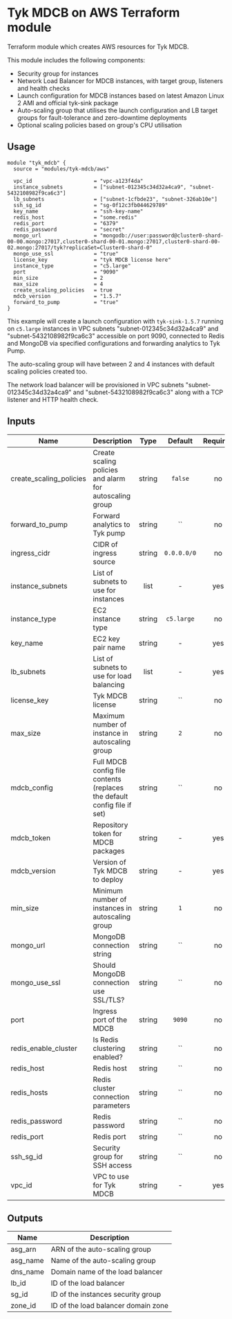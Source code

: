 # Tyk MDCB on AWS Terraform module

Terraform module which creates AWS resources for Tyk MDCB.

This module includes the following components:
 * Security group for instances
 * Network Load Balancer for MDCB instances, with target group, listeners and health checks
 * Launch configuration for MDCB instances based on latest Amazon Linux 2 AMI and official tyk-sink package
 * Auto-scaling group that utilises the launch configuration and LB target groups for fault-tolerance and zero-downtime deployments
 * Optional scaling policies based on group's CPU utilisation

## Usage

```hcl
module "tyk_mdcb" {
  source = "modules/tyk-mdcb/aws"

  vpc_id                    = "vpc-a123f4da"
  instance_subnets          = ["subnet-012345c34d32a4ca9", "subnet-5432108982f9ca6c3"]
  lb_subnets                = ["subnet-1cfbde23", "subnet-326ab10e"]
  ssh_sg_id                 = "sg-0f12c3fb044629789"
  key_name                  = "ssh-key-name"
  redis_host                = "some.redis"
  redis_port                = "6379"
  redis_password            = "secret"
  mongo_url                 = "mongodb://user:password@cluster0-shard-00-00.mongo:27017,cluster0-shard-00-01.mongo:27017,cluster0-shard-00-02.mongo:27017/tyk?replicaSet=Cluster0-shard-0"
  mongo_use_ssl             = "true"
  license_key               = "tyk MDCB license here"
  instance_type             = "c5.large"
  port                      = "9090"
  min_size                  = 2
  max_size                  = 4
  create_scaling_policies   = true
  mdcb_version              = "1.5.7"
  forward_to_pump           = "true"
}
```

This example will create a launch configuration with `tyk-sink-1.5.7` running on `c5.large`  instances in VPC subnets "subnet-012345c34d32a4ca9" and "subnet-5432108982f9ca6c3" accessible on port 9090, connected to Redis and MongoDB via specified configurations and forwarding analytics to Tyk Pump.

The auto-scaling group will have between 2 and 4 instances with default scaling policies created too.

The network load balancer will be provisioned in VPC subnets "subnet-012345c34d32a4ca9" and "subnet-5432108982f9ca6c3" along with a TCP listener and HTTP health check.

## Inputs

| Name | Description | Type | Default | Required |
|------|-------------|:----:|:-----:|:-----:|
| create\_scaling\_policies | Create scaling policies and alarm for autoscaling group | string | `false` | no |
| forward\_to\_pump | Forward analytics to Tyk pump | string | `` | no |
| ingress\_cidr | CIDR of ingress source | string | `0.0.0.0/0` | no |
| instance\_subnets | List of subnets to use for instances | list | - | yes |
| instance\_type | EC2 instance type | string | `c5.large` | no |
| key\_name | EC2 key pair name | string | - | yes |
| lb\_subnets | List of subnets to use for load balancing | list | - | yes |
| license\_key | Tyk MDCB license | string | `` | no |
| max\_size | Maximum number of instance in autoscaling group | string | `2` | no |
| mdcb\_config | Full MDCB config file contents (replaces the default config file if set) | string | `` | no |
| mdcb\_token | Repository token for MDCB packages | string | - | yes |
| mdcb\_version | Version of Tyk MDCB to deploy | string | - | yes |
| min\_size | Minimum number of instances in autoscaling group | string | `1` | no |
| mongo\_url | MongoDB connection string | string | `` | no |
| mongo\_use\_ssl | Should MongoDB connection use SSL/TLS? | string | `` | no |
| port | Ingress port of the MDCB | string | `9090` | no |
| redis\_enable\_cluster | Is Redis clustering enabled? | string | `` | no |
| redis\_host | Redis host | string | `` | no |
| redis\_hosts | Redis cluster connection parameters | string | `` | no |
| redis\_password | Redis password | string | `` | no |
| redis\_port | Redis port | string | `` | no |
| ssh\_sg\_id | Security group for SSH access | string | `` | no |
| vpc\_id | VPC to use for Tyk MDCB | string | - | yes |

## Outputs

| Name | Description |
|------|-------------|
| asg\_arn | ARN of the auto-scaling group |
| asg\_name | Name of the auto-scaling group |
| dns\_name | Domain name of the load balancer |
| lb\_id | ID of the load balancer |
| sg\_id | ID of the instances security group |
| zone\_id | ID of the load balancer domain zone |


